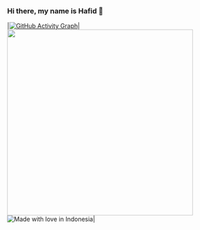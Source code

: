 ### Hi there, my name is Hafid 👋

|[![GitHub Activity Graph](https://activity-graph.herokuapp.com/graph?username=HafidurR&bg_color=000000&color=fefefe&line=7f3ace&point=fefefe&area=true&hide_border=true)](https://github.com/HafidurR)|<img width="432" src="https://github-readme-stats-eight-theta.vercel.app/api/top-langs/?username=HafidurR&layout=compact&langs_count=8&theme=midnight-purple&hide=css,tsql,html,scss,less,makefile,shell,dockerfile&hide_border=true" /><br/>![Made with love in Indonesia](https://madewithlove.now.sh/id?heart=true&colorA=%23000000&colorB=%23ff0000&template=for-the-badge)|
